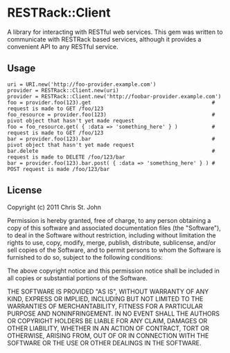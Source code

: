 # RESTRack::Client

A library for interacting with RESTful web services. This gem was written to communicate with RESTRack based
services, although it provides a convenient API to any RESTful service.


## Usage
    
    uri = URI.new('http://foo-provider.example.com')
    provider = RESTRack::Client.new(uri)
    provider = RESTRack::Client.new('http://foobar-provider.example.com')
    foo = provider.foo(123).get                                       # request is made to GET /foo/123
    foo_resource = provider.foo(123)                                  # pivot object that hasn't yet made request
    foo = foo_resource.get( { :data => 'something_here' } )           # request is made to GET /foo/123
    bar = provider.foo(123).bar                                       # pivot object that hasn't yet made request
    bar.delete                                                        # request is made to DELETE /foo/123/bar
    bar = provider.foo(123).bar.post( { :data => 'something_here' } ) # POST request is made /foo/123/bar


## License

Copyright (c) 2011 Chris St. John

Permission is hereby granted, free of charge, to any person obtaining a copy of this software and associated
documentation files (the "Software"), to deal in the Software without restriction, including without limitation the
rights to use, copy, modify, merge, publish, distribute, sublicense, and/or sell copies of the Software, and to permit
persons to whom the Software is furnished to do so, subject to the following conditions:

The above copyright notice and this permission notice shall be included in all copies or substantial portions of the
Software.

THE SOFTWARE IS PROVIDED "AS IS", WITHOUT WARRANTY OF ANY KIND, EXPRESS OR IMPLIED, INCLUDING BUT NOT LIMITED TO THE
WARRANTIES OF MERCHANTABILITY, FITNESS FOR A PARTICULAR PURPOSE AND NONINFRINGEMENT. IN NO EVENT SHALL THE AUTHORS OR
COPYRIGHT HOLDERS BE LIABLE FOR ANY CLAIM, DAMAGES OR OTHER LIABILITY, WHETHER IN AN ACTION OF CONTRACT, TORT OR
OTHERWISE, ARISING FROM, OUT OF OR IN CONNECTION WITH THE SOFTWARE OR THE USE OR OTHER DEALINGS IN THE SOFTWARE.
